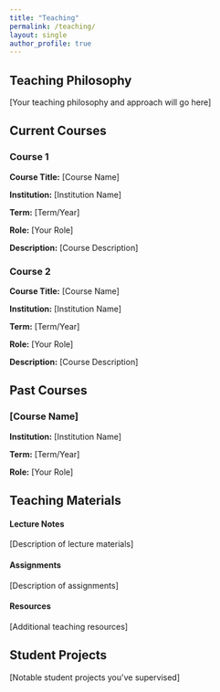 ```yaml
---
title: "Teaching"
permalink: /teaching/
layout: single
author_profile: true
---
```


<div class="card">
  <h2>Teaching Philosophy</h2>
  <div class="project-content">
    [Your teaching philosophy and approach will go here]
  </div>
</div>

<div class="card">
  <h2>Current Courses</h2>
  
  <div class="project-card">
    <div class="project-content">
      <h3>Course 1</h3>
      <div class="course-details">
        <p><strong>Course Title:</strong> [Course Name]</p>
        <p><strong>Institution:</strong> [Institution Name]</p>
        <p><strong>Term:</strong> [Term/Year]</p>
        <p><strong>Role:</strong> [Your Role]</p>
        <p><strong>Description:</strong> [Course Description]</p>
      </div>
    </div>
  </div>

  <div class="project-card">
    <div class="project-content">
      <h3>Course 2</h3>
      <div class="course-details">
        <p><strong>Course Title:</strong> [Course Name]</p>
        <p><strong>Institution:</strong> [Institution Name]</p>
        <p><strong>Term:</strong> [Term/Year]</p>
        <p><strong>Role:</strong> [Your Role]</p>
        <p><strong>Description:</strong> [Course Description]</p>
      </div>
    </div>
  </div>
</div>

<div class="card">
  <h2>Past Courses</h2>
  <div class="timeline">
    <div class="timeline-item">
      <div class="project-content">
        <h3>[Course Name]</h3>
        <p><strong>Institution:</strong> [Institution Name]</p>
        <p><strong>Term:</strong> [Term/Year]</p>
        <p><strong>Role:</strong> [Your Role]</p>
      </div>
    </div>
  </div>
</div>

<div class="card">
  <h2>Teaching Materials</h2>
  <div class="skills-grid">
    <div class="skill-item">
      <h4>Lecture Notes</h4>
      [Description of lecture materials]
    </div>
    <div class="skill-item">
      <h4>Assignments</h4>
      [Description of assignments]
    </div>
    <div class="skill-item">
      <h4>Resources</h4>
      [Additional teaching resources]
    </div>
  </div>
</div>

<div class="card">
  <h2>Student Projects</h2>
  <div class="project-content">
    [Notable student projects you've supervised]
  </div>
</div> 